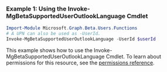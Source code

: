 ### Example 1: Using the Invoke-MgBetaSupportedUserOutlookLanguage Cmdlet
```powershell
Import-Module Microsoft.Graph.Beta.Users.Functions
# A UPN can also be used as -UserId.
Invoke-MgBetaSupportedUserOutlookLanguage -UserId $userId
```
This example shows how to use the Invoke-MgBetaSupportedUserOutlookLanguage Cmdlet.
To learn about permissions for this resource, see the [permissions reference](/graph/permissions-reference).

